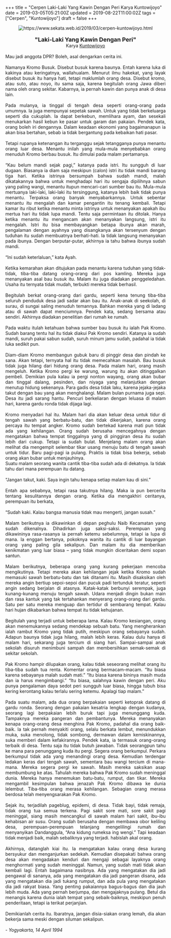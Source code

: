 +++
title = "Cerpen Laki-Laki Yang Kawin Dengan Peri Karya Kuntowijoyo"
date = 2019-03-05T05:21:00Z
updated = 2019-08-22T11:00:02Z
tags = ["Cerpen", "Kuntowijoyo"]
draft = false
+++

<div dir="ltr" style="text-align: left;" trbidi="on"><div class="separator" style="clear: both; text-align: center;"><img alt="https://www.sekata.web.id/2019/03/cerpen-kuntowijoyo.html" border="0" data-original-height="300" data-original-width="780" src="https://1.bp.blogspot.com/-PIlYyLVeT9w/XUC5ePUllRI/AAAAAAAAUKU/J7wPtoqPzFQ8OfQeKH9XAp2Iwv5-ygbxgCLcBGAs/s1600/laki-laki.jpg" /></div><div class="separator" style="clear: both; text-align: center;"><br /></div><div style="text-align: center;"></div><div style="text-align: center;"><span style="font-size: large;"><b>"Laki-Laki Yang Kawin Dengan Peri"</b></span></div><div style="text-align: center;">Karya <a href="https://id.wikipedia.org/wiki/Kuntowijoyo" target="_blank">Kuntowijoyo</a> </div><div style="text-align: justify;"></div><div style="text-align: justify;"><br />Mau jadi anggota DPR? Boleh, asal dengarkan cerita ini.<br /><br />Namanya Kromo Busuk. Disebut busuk karena baunya. Entah karena luka di kakinya atau keringatnya, wallahualam. Menurut ilmu hakekat, yang layak disebut busuk itu hanya hati, tetapi maklumlah orang desa. Disebut kromo, atau suto, atau noyo, itu sama saja, karena begitulah orang Jawa diberi nama oleh orang sekitar. Kabarnya, ia pernah kawin dan punya anak di desa lain.<br /><a name='more'></a><br />Pada mulanya, ia tinggal di tengah desa seperti orang-orang pada umumnya. Ia juga mempunyai sepetak sawah. Untuk yang tidak berkeluarga seperti dia cukuplah. Ia dapat berkebun, memlihara ayam, dan sesekali menukarkan hasil kebun ke pasar untuk garam dan pakaian. Pendek kata, orang boleh iri dengannya. Dalam keadaan ekonomi yang bagaimanapun ia akan bisa bertahan, sebab ia tidak bergantung pada kebaikan hati pasar. <br /><br />Tetapi rupanya ketenangan itu terganggu sejak tetangganya punya menantu orang luar desa. Menantu inilah yang mula-mula menyebabkan orang menuduh Kromo berbau busuk. Itu dimulai pada malam pertamanya. <br /><br />“Kau belum mandi sejak pagi,” katanya pada istri. Itu sungguh di luar dugaan. Biasanya ia diam saja meskipun (calon) istri itu tidak mandi barang tiga hari. Ketika istrinya bersumpah bahwa sudah mandi, malah dikatakannya bahwa untuk menghadapi hari itu sengaja dipilihnya sabun yang paling wangi, menantu itupun mencari-cari sumber bau itu. Mula-mula mertuanya laki-laki, laki-laki itu tersinggung, katanya lebih baik tidak punya menantu. Terpaksa orang banyak menyabarkannya. Untuk sebentar menantu itu mengalah dan kamar pengantin itu tenang kembali. Tetapi kamar itu ribut ketika menantu minta istrinya untuk menanyakan apakah ibu mertua hari itu tidak lupa mandi. Tentu saja permintaan itu ditolak. Hanya ketika menantu itu mengancam akan menanyakan langsung, istri itu mengalah. Istri itu bisa membayangkan betapa ibunya akan marah, pengalaman dengan ayahnya yang disangkanya akan tersenyum dengan tuduhan itu sudah membuatnya berhati-hati. Ia tidak langsung menanyakan pada ibunya. Dengan berputar-putar, akhirnya ia tahu bahwa ibunya sudah mandi. <br /><br />“Ini sudah keterlaluan,” kata Ayah. <br /><br />Ketika kemarahan akan ditujukan pada menantu karena tuduhan yang tidak-tidak, tiba-tiba datang orang-orang dari pos kamling. Mereka juga menanyakan asal bau busuk itu. Malam itu juga diadakan penggeledahan. Usaha itu ternyata tidak mudah, terbukti mereka tidak berhasil. <br /><br />Begitulah berkat orang-orang dari gardu, seperti kena tenung tiba-tiba seluruh penduduk desa jadi sadar akan bau itu. Anak-anak di seekolah, di surau, di sungai saling menuduh temannya. Bahkan mereka yang di ladang atau di sawah dapat menciumnya. Pendek kata, sedang bersama atau sendiri. Akhirnya diadakan penelitian dari rumah ke rumah. <br /><br />Pada waktu itulah ketahuan bahwa sumber bau busuk itu ialah Pak Kromo. Sudah barang tentu hal itu tidak diakui Pak Kromo sendiri. Katanya ia sudah mandi, suruh pakai sabun sudah, suruh minum jamu sudah, padahal ia tidak luka sedikit pun. <br /><br />Diam-diam Kromo membangun gubuk baru di pinggir desa dan pindah ke sana. Akan tetapi, ternyata hal itu tidak memecahkan masalah. Bau busuk tidak juga hilang dari hidung orang desa. Pada malam hari, orang masih mengeluh. Ketika Kromo pergi ke warung, warung itu akan ditinggalkan pembeli. Demikian pula kalau ia pergi nonton wayang, orang akan bubar dan tinggal dalang, pesinden, dan niyaga yang melanjutkan dengan menutup hidung sekenanya. Para gadis desa tidak laku, karena jejaka-jejaka takut dengan bau yang akan menghalangi. Malam  bulan purnama juga sepi. Desa itu jadi sarang hantu. Pencuri berkeliaran dengan leluasa di malam hari, karena gardu ronda tidak dijaga lagi. <br /><br />Kromo menyadari hal itu. Malam hari dia akan keluar desa untuk tidur di tengah sawah yang berbatu-batu, dan tidak dikerjakan, karena orang percaya itu tempat angker. Kromo sudah bertekad karena mati pun tidak ada yang kehilangan. Orang sudah berusaha mencegahnya dengan mengatakan bahwa tempat tinggalnya yang di pinggiran desa itu sudah lebih dari cukup. Tetapi ia sudah bulat. Menjelang malam orang akan melihat dia mengempit selembar tikar usang menuju batu di tengah sawah untuk tidur. Baru pagi-pagi ia pulang. Praktis ia tidak bisa bekerja, sebab orang akan bubar untuk menjauhinya. </div><div style="text-align: justify;">Suatu malam seorang wanita cantik tiba-tiba sudah ada di dekatnya. Ia tidak tahu dari mana perempuan itu datang. <br /><br />“Jangan takut, kaki. Saya ingin tahu kenapa setiap malam kau di sini.” <br /><br />Entah apa sebabnya, tetapi rasa takutnya hilang. Maka ia pun bercerita tentang kesulitannya dengan orang. Ketika dia mengakhiri ceritanya, perempuan itu berkata, <br /><br />“Sudah kaki. Kalau bangsa manusia tidak mau mengerti, jangan susah.” <br /><br />Malam berikutnya ia dikawinkan di depan peghulu Naib Kecamatan yang sudah dikenalnya. Dihadirkan juga saksi-saksi. Perempuan yang dikawininya rasa-rasanya ia pernah ketemu sebelumnya, tetapi ia lupa di mana. Ia enggan bertanya, pokoknya wanita itu cantik di luar bayangan orang yang paling gila sekalipun. Dan malam itu dia memberikan kenikmatan yang luar biasa – yang tidak mungkin diceritakan demi sopan santun. <br /><br />Malam berikutnya, beberapa orang yang kurang pekerjaan mencoba mengikutinya. Tetapi mereka akan kehilangan jejak ketika Kromo sudah memasuki sawah berbatu-batu dan tak ditanami itu. Masih disaksikan oleh mereka angin bertiup sepoi-sepoi dan pucuk padi tertunduk teratur, seperti angin sedang berjalan di atasnya. Katak-katak berbunyi serempak, juga kunang-kunang menuju tengah sawah. Udara menjadi dingin bukan main dan rasa kantuk yang tak tertahankan menyerang orang-orang dari gardu. Satu per satu mereka menguap dan tertidur di sembarang tempat. Kalau hari hujan dikabarkan bahwa tempat itu tidak kehujanan. <br /><br />Begitulah yang terjadi untuk beberapa lama. Kalau Kromo kesiangan, orang akan menemukannya sedang mendekap sebuah batu. Yang mengherankan ialah rambut Kromo yang tidak putih, meskipun orang sebayanya sudah. Adapun baunya tidak juga hilang, malah lebih keras. Kalau dulu hanya di malam hari, sekarang juga tercium di siang hari. Sampai-sampai anak sekolah disuruh menimbuni sampah dan membersihkan semak-semak di sekitar sekolah. <br /><br />Pak Kromo hampir dilupakan orang, kalau tidak seseorang melihat orang itu tiba-tiba sudah tua renta. Komentar orang bermacam-macam. “Itu biasa karena sebayanya malah sudah mati.” “Itu biasa karena bininya masih muda dan ia harus mengimbangi.” “Itu biasa, salahnya kawin dengan peri. Aku punya pengalaman daya sedot peri sungguh luar biasa, hingga tubuh bisa kering kerontang kalau terlalu sering ketemu. Apalagi tiap malam.” <br /><br />Pada suatu malam, ada dua orang berpakaian seperti ketoprak datang di gardu ronda. Seorang dengan pakaian kesatria lengkap dengan kudanya, seorang lagi berpakaian lebih buruk tapi juga menunggang kuda. Tampaknya mereka pangeran dan pembantunya. Mereka menanyakan kenapa orang-orang desa menghina Pak Kromo, padahal dia orang baik-baik. Ia tak pernah menyakiti orang, selalu berkata lembut, menundukkan muka, suka menolong, tidak sombong, dermawan dalam kemiskinannya, suka memberi dalam kefakirannya. Pendek kata, ia termasuk orang-orang terbaik di desa. Tentu saja itu tidak butuh jawaban. Tidak seorangpun tahu ke mana para penunggang kuda itu pergi. Segera orang berkumpul. Perkara berkumpul tidak ada yang menandingi orang desa. Kemudian terdengar ledakan keras dari tengah sawah, sementara bau wangi tercium di mana-mana. Mereka segera pergi ke sawah. Masih mereka saksikan asap membumbung ke atas. Tahulah mereka bahwa Pak Kromo sudah meninggal dunia. Mereka hanya menemukan batu-batu, rumput, dan tikar. Mereka mengambil kesimpulan bahwa jenazah Pak Kromo dibawa ke dunia lelembut. Tiba-tiba orang merasa kehilangan. Sebagian orang merasa berdosa telah menyengsarakan Pak Kromo. <br /><br />Sejak itu, terjadilah pageblug, epidemi, di desa. Tidak bayi, tidak remaja, tidak orang tua semua terkena. Pagi sakit sore mati, sore sakit pagi meninggal, siang masih mencangkul di sawah malam hari sakit, ibu-ibu kehabisan air susu. Orang sudah berusaha dengan membawa obor keliling desa, perempuan-perempuan telanjang mengelilingi rumah dan menyanyikan Dandanggula, “Ana kidung rumeksa ing wengi.” Tapi keadaan tidak menjadi baik, malah sebaliknya yang terjadi. habislah akal orang. <br /><br />Akhirnya, datanglah kiai itu. Ia mengatakan kalau orang desa kurang bersyukur dan menganjurkan sedekah. Kemudian disepakati bahwa orang desa akan mengadakan kenduri dan mengaji sebagai layaknya orang menghormati yang sudah meninggal. Namun, yang sudah  mati tidak akan kembali lagi. Entah bagaimana nasibnya. Ada yang mengatakan dia jadi pengawal di sananya, ada yang mengatakan dia jadi pangeran disana, ada yang mengatakan dia jadi tukang rumput, dan ada pula yang mengatakan dia jadi rakyat biasa. Yang penting pakaiannya bagus-bagus dan dia jauh lebih muda. Ada yang pernah berjumpa, dan mengajaknya pulang. Betul dia menangis karena dunia ialah tempat yang sebaik-baiknya, meskipun penuh penderitaan, tetapi ia terikat perjanjian. <br /><br />Demikianlah cerita itu. Ibaratnya, jangan disia-siakan orang lemah, dia akan bekerja sama meski dengan siluman sekalipun. <br /><br /><i>- Yogyakarta, 14 April 1994</i></div></div>
